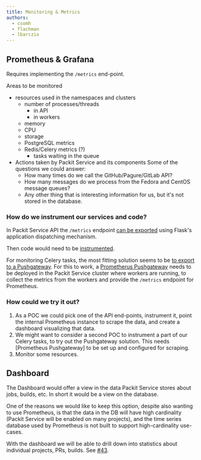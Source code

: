 ```yaml
---
title: Monitoring & Metrics
authors:
  - csomh
  - flachman
  - lbarczio
---
```


## Prometheus & Grafana

Requires implementing the `/metrics` end-point.

Areas to be monitored

- resources used in the namespaces and clusters
  - number of processes/threads
    - in API
    - in workers
  - memory
  - CPU
  - storage
  - PostgreSQL metrics
  - Redis/Celery metrics (?)
    - tasks waiting in the queue
- Actions taken by Packit Service and its components
  Some of the questions we could answer:
  - How many times do we call the GitHub/Pagure/GitLab API?
  - How many messages do we process from the Fedora and CentOS message
    queues?
  - Any other thing that is interesting information for us, but it's not
    stored in the database.

### How do we instrument our services and code?

In Packit Service API the `/metrics` endpoint [can be exported] using Flask's
application dispatching mechanism.

Then code would need to be [instrumented].

For monitoring Celery tasks, the most fitting solution seems to be [to export
to a Pushgateway]. For this to work, a [Prometherus Pushgateway] needs to be
deployed in the Packit Service cluster where workers are running, to collect the
metrics from the workers and provide the `/metrics` endpoint for Prometheus.

### How could we try it out?

1. As a POC we could pick one of the API end-points, instrument it, point the
   internal Prometheus instance to scrape the data, and create a dashboard
   visualizing that data.
2. We might want to consider a second POC to instrument a part of our Celery
   tasks, to try out the Pushgateway solution. This needs [Prometheus
   Pushgateway] to be set up and configured for scraping.
3. Monitor some resources.

## Dashboard

The Dashboard would offer a view in the data Packit Service stores about jobs,
builds, etc. In short it would be a view on the database.

One of the reasons we would like to keep this option, despite also wanting to
use Prometheus, is that the data in the DB will have high cardinality (Packit
Service will be enabled on many projects), and the time series database used
by Prometheus is not built to support high-cardinality use-cases.

With the dashboard we will be able to drill down into statistics about
individual projects, PRs, builds. See [#43].

[can be exported]: https://github.com/prometheus/client_python#flask
[#43]: https://github.com/packit-service/research/pull/43
[to export to a pushgateway]: https://github.com/prometheus/client_python#exporting-to-a-pushgateway
[federation]: https://prometheus.io/docs/prometheus/latest/federation/
[instrumented]: https://github.com/prometheus/client_python#instrumenting
[prometherus pushgateway]: https://github.com/prometheus/pushgateway
